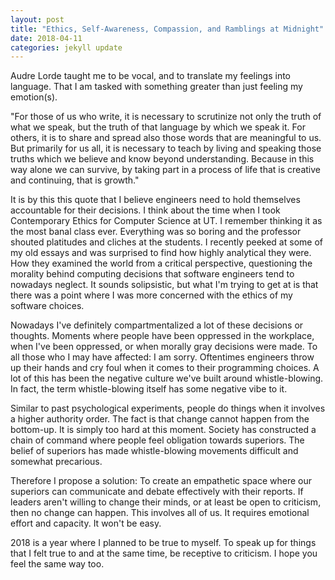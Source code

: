 ```yaml
---
layout: post
title: "Ethics, Self-Awareness, Compassion, and Ramblings at Midnight"
date: 2018-04-11
categories: jekyll update
---
```


Audre Lorde taught me to be vocal, and to translate my feelings into language. That I am tasked with something greater than just feeling my emotion(s).

"For those of us who write, it is necessary to scrutinize not only the truth of what we speak, but the truth of that language by which we speak it. For others, it is to share and spread also those words that are meaningful to us. But primarily for us all, it is necessary to teach by living and speaking those truths which we believe and know beyond understanding. Because in this way alone we can survive, by taking part in a process of life that is creative and continuing, that is growth."

It is by this this quote that I believe engineers need to hold themselves accountable for their decisions. I think about the time when I took Contemporary Ethics for Computer Science at UT. I remember thinking it as the most banal class ever. Everything was so boring and the professor shouted platitudes and cliches at the students. I recently peeked at some of my old essays and was surprised to find how highly analytical they were. How they examined the world from a critical perspective, questioning the morality behind computing decisions that software engineers tend to nowadays neglect. It sounds solipsistic, but what I'm trying to get at is that there was a point where I was more concerned with the ethics of my software choices.

Nowadays I've definitely compartmentalized a lot of these decisions or thoughts. Moments where people have been oppressed in the workplace, when I've been oppressed, or when morally gray decisions were made. To all those who I may have affected: I am sorry. Oftentimes engineers throw up their hands and cry foul when it comes to their programming choices. A lot of this has been the negative culture we've built around whistle-blowing. In fact, the term whistle-blowing itself has some negative vibe to it.

Similar to past psychological experiments, people do things when it involves a higher authority order. The fact is that change cannot happen from the bottom-up. It is simply too hard at this moment. Society has constructed a chain of command where people feel obligation towards superiors. The belief of superiors has made whistle-blowing movements difficult and somewhat precarious.

Therefore I propose a solution: To create an empathetic space where our superiors can communicate and debate effectively with their reports. If leaders aren't willing to change their minds, or at least be open to criticism, then no change can happen. This involves all of us. It requires emotional effort and capacity. It won't be easy.

2018 is a year where I planned to be true to myself. To speak up for things that I felt true to and at the same time, be receptive to criticism. I hope you feel the same way too.
